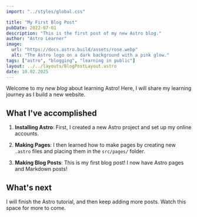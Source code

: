 ```yaml
---
import: "../styles/global.css"

title: "My First Blog Post"
pubDate: 2022-07-01
description: "This is the first post of my new Astro blog."
author: "Astro Learner"
image:
  url: "https://docs.astro.build/assets/rose.webp"
  alt: "The Astro logo on a dark background with a pink glow."
tags: ["astro", "blogging", "learning in public"]
layout: ../../layouts/BlogPostLayout.astro
date: 10.02.2025
---
```


Welcome to my _new blog_ about learning Astro! Here, I will share my learning journey as I build a new website.

## What I&apos;ve accomplished

1. **Installing Astro**: First, I created a new Astro project and set up my online accounts.

2. **Making Pages**: I then learned how to make pages by creating new `.astro` files and placing them in the `src/pages/` folder.

3. **Making Blog Posts**: This is my first blog post! I now have Astro pages and Markdown posts!

## What&apos;s next

I will finish the Astro tutorial, and then keep adding more posts. Watch this space for more to come.
